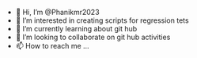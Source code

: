 - 👋 Hi, I’m @Phanikmr2023
- 👀 I’m interested in creating scripts for regression tets
- 🌱 I’m currently learning about git hub
- 💞️ I’m looking to collaborate on git hub activities
- 📫 How to reach me ...

<!---
Phanikmr2023/Phanikmr2023 is a ✨ special ✨ repository because its `README.md` (this file) appears on your GitHub profile.
You can click the Preview link to take a look at your changes.
--->
